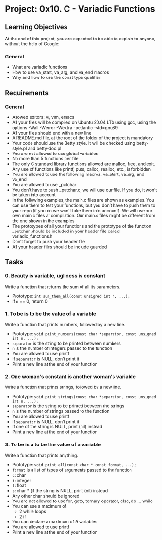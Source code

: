 # Project: 0x10. C - Variadic Functions

## Learning Objectives

At the end of this project, you are expected to be able to explain to anyone, without the help of Google:

### General

- What are variadic functions
- How to use va_start, va_arg, and va_end macros
- Why and how to use the const type qualifier

## Requirements

### General

- Allowed editors: vi, vim, emacs
- All your files will be compiled on Ubuntu 20.04 LTS using gcc, using the options -Wall -Werror -Wextra -pedantic -std=gnu89
- All your files should end with a new line
- A README.md file, at the root of the folder of the project is mandatory
- Your code should use the Betty style. It will be checked using betty-style.pl and betty-doc.pl
- You are not allowed to use global variables
- No more than 5 functions per file
- The only C standard library functions allowed are malloc, free, and exit. Any use of functions like printf, puts, calloc, realloc, etc., is forbidden
- You are allowed to use the following macros: va_start, va_arg, and va_end
- You are allowed to use _putchar
- You don’t have to push _putchar.c, we will use our file. If you do, it won’t be taken into account
- In the following examples, the main.c files are shown as examples. You can use them to test your functions, but you don’t have to push them to your repo (if you do we won’t take them into account). We will use our own main.c files at compilation. Our main.c files might be different from the one shown in the examples
- The prototypes of all your functions and the prototype of the function _putchar should be included in your header file called variadic_functions.h
- Don’t forget to push your header file
- All your header files should be include guarded

## Tasks

### 0. Beauty is variable, ugliness is constant

Write a function that returns the sum of all its parameters.

- Prototype: `int sum_them_all(const unsigned int n, ...);`
- If `n` == 0, return 0

### 1. To be is to be the value of a variable

Write a function that prints numbers, followed by a new line.

- Prototype: `void print_numbers(const char *separator, const unsigned int n, ...);`
- `separator` is the string to be printed between numbers
- `n` is the number of integers passed to the function
- You are allowed to use printf
- If `separator` is NULL, don’t print it
- Print a new line at the end of your function

### 2. One woman's constant is another woman's variable

Write a function that prints strings, followed by a new line.

- Prototype: `void print_strings(const char *separator, const unsigned int n, ...);`
- `separator` is the string to be printed between the strings
- `n` is the number of strings passed to the function
- You are allowed to use printf
- If `separator` is NULL, don’t print it
- If one of the string is NULL, print (nil) instead
- Print a new line at the end of your function

### 3. To be is a to be the value of a variable

Write a function that prints anything.

- Prototype: `void print_all(const char * const format, ...);`
- `format` is a list of types of arguments passed to the function
- `c`: char
- `i`: integer
- `f`: float
- `s`: char * (if the string is NULL, print (nil) instead
- Any other char should be ignored
- You are not allowed to use for, goto, ternary operator, else, do ... while
- You can use a maximum of
    - 2 while loops
    - 2 if
- You can declare a maximum of 9 variables
- You are allowed to use printf
- Print a new line at the end of your function
